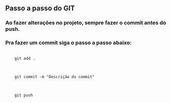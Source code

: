 ## Passo a passo do GIT

### Ao fazer alterações no projeto, sempre fazer o commit antes do push.

### Pra fazer um commit siga o passo a passo abaixo:

<pre class="language-js">
  <code class="language-js">
	git add .
  </code>
</pre>

<pre class="language-js">
  <code class="language-js">
	git commit -m "Descrição do commit"
  </code>
</pre>

<pre class="language-js">
  <code class="language-js">
	git push
  </code>
</pre>